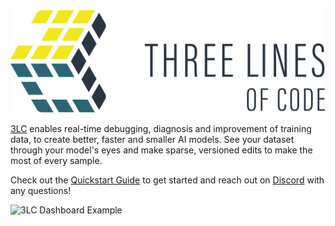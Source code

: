 <picture>
  <source srcset="../assets/3LC-RegularDrk.svg" media="(prefers-color-scheme: dark)" />
  <img src="../assets/3LC-RegularLght.svg" alt="My image" />
</picture>

[3LC](3lc.ai) enables real-time debugging, diagnosis and improvement of training data, to create better, faster and smaller AI models. See your dataset through your model's eyes and make sparse, versioned edits to make the most of every sample.

Check out the [Quickstart Guide](https://docs.3lc.ai/3lc/latest/quickstart/quickstart.html) to get started and reach out on [Discord](https://3lc.ai/join/discord) with any questions!

![3LC Dashboard Example](../assets/aquarium.gif)